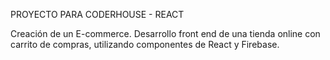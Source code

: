 PROYECTO PARA CODERHOUSE - REACT

Creación de un E-commerce.
Desarrollo front end de una tienda online con carrito de compras, utilizando componentes de React y Firebase.
